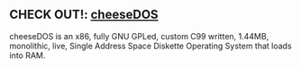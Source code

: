 ## **CHECK OUT!: [cheeseDOS](https://github.com/The-cheeseDOS-Project/cheeseDOS)**
cheeseDOS is an x86, fully GNU GPLed, custom C99 written, 1.44MB, monolithic, live, Single Address Space Diskette Operating System that loads into RAM.

